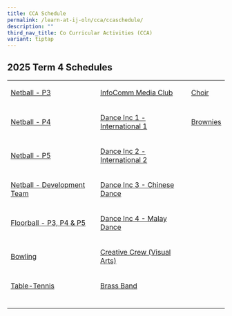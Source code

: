 ```yaml
---
title: CCA Schedule
permalink: /learn-at-ij-oln/cca/ccaschedule/
description: ""
third_nav_title: Co Curricular Activities (CCA)
variant: tiptap
---
```

<h2>2025 Term 4 Schedules</h2>
<table style="minWidth: 75px">
<colgroup>
<col>
<col>
<col>
</colgroup>
<tbody>
<tr>
<td rowspan="1" colspan="1">
<p><a href="/files/2025CCASchedule/Term4/T4____P3_Netball.pdf" rel="noopener noreferrer nofollow" target="_blank">Netball - P3</a>
</p>
</td>
<td rowspan="1" colspan="1">
<p><a href="/files/2025CCASchedule/Term4/T4___Infocomm_Media_Club_Schedule.pdf" rel="noopener noreferrer nofollow" target="_blank">InfoComm Media Club</a>
</p>
</td>
<td rowspan="1" colspan="1">
<p><a href="/files/2025CCASchedule/Term4/T4__Choir_Version_3.pdf" rel="noopener noreferrer nofollow" target="_blank">Choir</a>
</p>
</td>
</tr>
<tr>
<td rowspan="1" colspan="1">
<p><a href="/files/2025CCASchedule/Term4/T4___P4_Netball.pdf" rel="noopener noreferrer nofollow" target="_blank">Netball - P4</a>
</p>
</td>
<td rowspan="1" colspan="1">
<p><a href="/files/2025CCASchedule/Term4/T4____Dance_Inc_1.pdf" rel="noopener noreferrer nofollow" target="_blank">Dance Inc 1 - International 1</a>
</p>
</td>
<td rowspan="1" colspan="1">
<p><a href="/files/2025CCASchedule/Term4/T4___Brownies.pdf" rel="noopener noreferrer nofollow" target="_blank">Brownies</a>
</p>
</td>
</tr>
<tr>
<td rowspan="1" colspan="1">
<p><a href="/files/2025CCASchedule/Term4/T4___P5_Netball.pdf" rel="noopener noreferrer nofollow" target="_blank">Netball - P5</a>
</p>
</td>
<td rowspan="1" colspan="1">
<p><a href="/files/2025CCASchedule/Term4/T4____Dance_Inc_2.pdf" rel="noopener noreferrer nofollow" target="_blank">Dance Inc 2 - International 2</a>
</p>
</td>
<td rowspan="1" colspan="1">
<p></p>
</td>
</tr>
<tr>
<td rowspan="1" colspan="1">
<p><a href="/files/2025CCASchedule/Term4/T4____Netball_Development.pdf" rel="noopener noreferrer nofollow" target="_blank">Netball - Development Team</a>
</p>
</td>
<td rowspan="1" colspan="1">
<p><a href="/files/2025CCASchedule/Term4/T4____Dance_Inc_3.pdf" rel="noopener noreferrer nofollow" target="_blank">Dance Inc 3 - Chinese Dance</a>
</p>
</td>
<td rowspan="1" colspan="1">
<p></p>
</td>
</tr>
<tr>
<td rowspan="1" colspan="1">
<p><a href="/files/2025CCASchedule/Term4/T4___P3_5_Floorball_upd.pdf" rel="noopener noreferrer nofollow" target="_blank">Floorball - P3, P4 &amp; P5</a>
</p>
</td>
<td rowspan="1" colspan="1">
<p><a href="/files/2025CCASchedule/Term4/T4____Dance_Inc_4.pdf" rel="noopener noreferrer nofollow" target="_blank">Dance Inc 4 - Malay Dance</a>
</p>
</td>
<td rowspan="1" colspan="1">
<p></p>
</td>
</tr>
<tr>
<td rowspan="1" colspan="1">
<p><a href="/files/2025CCASchedule/Term4/T4____Bowling.pdf" rel="noopener noreferrer nofollow" target="_blank">Bowling</a>
</p>
</td>
<td rowspan="1" colspan="1">
<p><a href="/files/2025CCASchedule/Term4/T4___Creative_Crew_Upd_2Sep.pdf" rel="noopener noreferrer nofollow" target="_blank">Creative Crew (Visual Arts)</a>
</p>
</td>
<td rowspan="1" colspan="1">
<p></p>
</td>
</tr>
<tr>
<td rowspan="1" colspan="1">
<p><a href="/files/2025CCASchedule/Term4/T4___Table_Tennis.pdf" rel="noopener noreferrer nofollow" target="_blank">Table-Tennis</a>
</p>
</td>
<td rowspan="1" colspan="1">
<p><a href="/files/2025CCASchedule/Term4/T4___Brass_Band.pdf" rel="noopener noreferrer nofollow" target="_blank">Brass Band</a>
</p>
</td>
<td rowspan="1" colspan="1">
<p></p>
</td>
</tr>
<tr>
<td rowspan="1" colspan="1">
<p></p>
</td>
<td rowspan="1" colspan="1">
<p></p>
</td>
<td rowspan="1" colspan="1">
<p></p>
</td>
</tr>
</tbody>
</table>
<p></p>